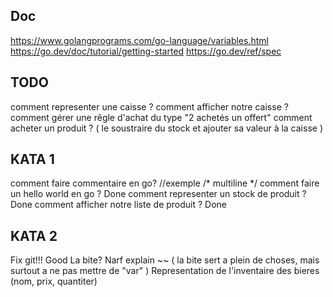 ## Doc

https://www.golangprograms.com/go-language/variables.html
https://go.dev/doc/tutorial/getting-started
https://go.dev/ref/spec

## TODO

comment representer une caisse ?
comment afficher notre caisse ?
comment gérer une rêgle d'achat du type "2 achetés un offert"
comment acheter un produit ? ( le soustraire du stock et ajouter sa valeur à la caisse )

## KATA 1

comment faire commentaire en go?   //exemple /* multiline */
comment faire un hello world en go ? Done
comment representer un stock de produit ? Done
comment afficher notre liste de produit ? Done

## KATA 2
Fix git!!! Good
La bite? Narf explain ~~ ( la bite sert a plein de choses, mais surtout a ne pas mettre de "var" )
Representation de l'inventaire des bieres (nom, prix, quantiter)

